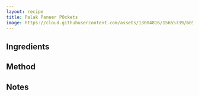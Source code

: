 ```yaml
---
layout: recipe
title: Palak Paneer POckets
image: https://cloud.githubusercontent.com/assets/13004816/15655739/b056c3d2-266d-11e6-90e9-b90a5bfe924e.jpg
---
```


## Ingredients



## Method



## Notes

